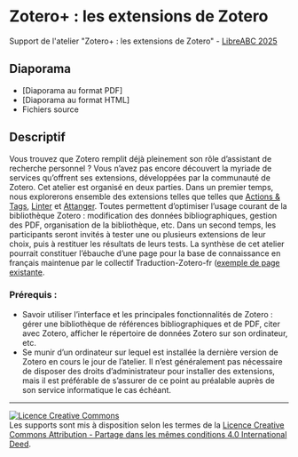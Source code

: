 # Zotero+ : les extensions de Zotero

Support de l'atelier "Zotero+ : les extensions de Zotero" - [LibreABC 2025](https://libreabc.ch)

## Diaporama

* [Diaporama au format PDF]
* [Diaporama au format HTML]
* Fichiers source

## Descriptif

Vous trouvez que Zotero remplit déjà pleinement son rôle d’assistant de recherche personnel ? Vous n’avez pas encore découvert la myriade de services qu’offrent ses extensions, développées par la communauté de Zotero. Cet atelier est organisé en deux parties. Dans un premier temps, nous explorerons ensemble des extensions telles que telles que [Actions & Tags](https://github.com/windingwind/zotero-actions-tags), [Linter](https://github.com/northword/zotero-format-metadata) et [Attanger](https://github.com/MuiseDestiny/zotero-attanger). Toutes permettent d’optimiser l’usage courant de la bibliothèque Zotero : modification des données bibliographiques, gestion des PDF, organisation de la bibliothèque, etc. Dans un second temps, les participants seront invités à tester une ou plusieurs extensions de leur choix, puis à restituer les résultats de leurs tests. La synthèse de cet atelier pourrait constituer l’ébauche d’une page pour la base de connaissance en français maintenue par le collectif Traduction-Zotero-fr ([exemple de page existante](https://docs.zotero-fr.org/kbfr/kbfr_export_csv_custom/).

### Prérequis :

* Savoir utiliser l’interface et les principales fonctionnalités de Zotero : gérer une bibliothèque de références bibliographiques et de PDF, citer avec Zotero, afficher le répertoire de données Zotero sur son ordinateur, etc.
* Se munir d’un ordinateur sur lequel est installée la dernière version de Zotero en cours le jour de l’atelier. Il n’est généralement pas nécessaire de disposer des droits d’administrateur pour installer des extensions, mais il est préférable de s’assurer de ce point au préalable auprès de son service informatique le cas échéant.

***

<a rel="license" href="https://creativecommons.org/licenses/by-sa/4.0/deed.en"><img alt="Licence Creative Commons" style="border-width:0" src="https://i.creativecommons.org/l/by-sa/3.0/fr/88x31.png" /></a><br />Les supports sont mis à disposition selon les termes de la <a rel="license" href="https://creativecommons.org/licenses/by-sa/4.0/deed.en">Licence Creative Commons Attribution - Partage dans les mêmes conditions 4.0 International Deed</a>.
